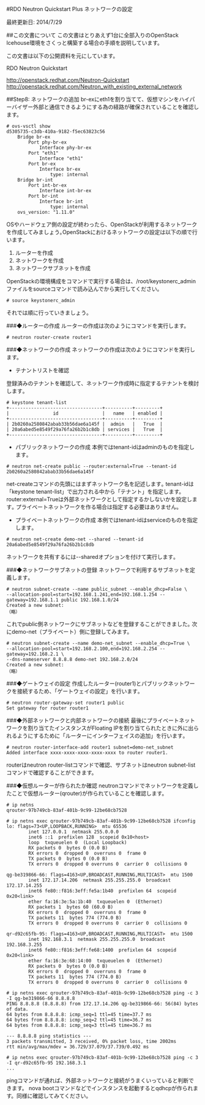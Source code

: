 #RDO Neutron Quickstart Plus ネットワークの設定

最終更新日: 2014/7/29

##この文書について
この文書はとりあえず1台に全部入りのOpenStack Icehouse環境をさくっと構築する場合の手順を説明しています。

この文書は以下の公開資料を元にしています。

RDO Neutron Quickstart

<http://openstack.redhat.com/Neutron-Quickstart>
<http://openstack.redhat.com/Neutron_with_existing_external_network>

##Step8: ネットワークの追加
br-exにeth1を割り当てて、仮想マシンをハイパーバイザー外部と通信できるようにする為の経路が確保されていることを確認します。

````
# ovs-vsctl show
d5305735-c3db-410a-9182-f5ec63823c56
    Bridge br-ex
        Port phy-br-ex
            Interface phy-br-ex
        Port "eth1"
            Interface "eth1"
        Port br-ex
            Interface br-ex
                type: internal
    Bridge br-int
        Port int-br-ex
            Interface int-br-ex
        Port br-int
            Interface br-int
                type: internal
    ovs_version: "1.11.0"
````

OSやハードウェア側の設定が終わったら、OpenStackが利用するネットワークを作成してみましょう｡OpenStackにおけるネットワークの設定は以下の順で行います｡

1. ルーターを作成
2. ネットワークを作成
3. ネットワークサブネットを作成

OpenStackの環境構成をコマンドで実行する場合は、/root/keystonerc_adminファイルをsourceコマンドで読み込んでから実行してください｡

````
# source keystonerc_admin
````

それでは順に行っていきましょう｡

###◆ルーターの作成
ルーターの作成は次のようにコマンドを実行します。

````
# neutron router-create router1
````

###◆ネットワークの作成
ネットワークの作成は次のようにコマンドを実行します。

- テナントリストを確認

登録済みのテナントを確認して、ネットワーク作成時に指定するテナントを検討します｡

````
# keystone tenant-list
+----------------------------------+----------+---------+
|                id                |   name   | enabled |
+----------------------------------+----------+---------+
| 2b0260a2580842abab33b56dae6a145f |  admin   |   True  |
| 20a6abed5e8549f29a76fa26b2b1c8db | services |   True  |
+----------------------------------+----------+---------+
````

- パブリックネットワークの作成
本例ではtenant-idはadminのものを指定します｡

````
# neutron net-create public --router:external=True --tenant-id 2b0260a2580842abab33b56dae6a145f
````

net-createコマンドの先頭にはまずネットワーク名を記述します｡
tenant-idは「keystone tenant-list」で出力される中から「テナント」を指定します。
router:external=Trueは外部ネットワークとして指定するかしないかを設定します｡
プライベートネットワークを作る場合は指定する必要はありません｡

- プライベートネットワークの作成
本例ではtenant-idはserviceのものを指定します｡

````
# neutron net-create demo-net --shared --tenant-id 20a6abed5e8549f29a76fa26b2b1c8db
````

ネットワークを共有するには--sharedオプションを付けて実行します｡

###◆ネットワークサブネットの登録
ネットワークで利用するサブネットを定義します｡

````
# neutron subnet-create --name public_subnet --enable_dhcp=False \
--allocation-pool=start=192.168.1.241,end=192.168.1.254 --gateway=192.168.1.1 public 192.168.1.0/24
Created a new subnet:
（略）
````

これでpublic側ネットワークにサブネットなどを登録することができました｡
次にdemo-net（プライベート）側に登録してみます。

````
# neutron subnet-create --name demo-net_subnet --enable_dhcp=True \
--allocation-pool=start=192.168.2.100,end=192.168.2.254 --gateway=192.168.2.1 \
--dns-nameserver 8.8.8.8 demo-net 192.168.2.0/24
Created a new subnet:
（略）
````

###◆ゲートウェイの設定
作成したルーター(router1)とパブリックネットワークを接続するため、「ゲートウェイの設定」を行います｡

````
# neutron router-gateway-set router1 public
Set gateway for router router1
````


###◆外部ネットワークと内部ネットワークの接続
最後にプライベートネットワークを割り当てたインスタンスがFloating IPを割り当てられたときに外に出られるようにするために「ルーターにインターフェイスの追加」を行います｡

````
# neutron router-interface-add router1 subnet=demo-net_subnet
Added interface xxxx-xxxx-xxxx-xxxx-xxxx to router router1.
````

routerはneutron router-listコマンドで確認、サブネットはneutron subnet-listコマンドで確認することができます。


###◆仮想ルーターが作られたか確認
neutronコマンドでネットワークを定義したことで仮想ルーター(qrouter)が作られていることを確認します。

````
# ip netns
qrouter-97b749cb-83af-401b-9c99-12be68cb7528

# ip netns exec qrouter-97b749cb-83af-401b-9c99-12be68cb7528 ifconfig
lo: flags=73<UP,LOOPBACK,RUNNING>  mtu 65536
        inet 127.0.0.1  netmask 255.0.0.0
        inet6 ::1  prefixlen 128  scopeid 0x10<host>
        loop  txqueuelen 0  (Local Loopback)
        RX packets 0  bytes 0 (0.0 B)
        RX errors 0  dropped 0  overruns 0  frame 0
        TX packets 0  bytes 0 (0.0 B)
        TX errors 0  dropped 0 overruns 0  carrier 0  collisions 0

qg-be319866-66: flags=4163<UP,BROADCAST,RUNNING,MULTICAST>  mtu 1500
        inet 172.17.14.206  netmask 255.255.255.0  broadcast 172.17.14.255
        inet6 fe80::f816:3eff:fe5a:1b40  prefixlen 64  scopeid 0x20<link>
        ether fa:16:3e:5a:1b:40  txqueuelen 0  (Ethernet)
        RX packets 1  bytes 60 (60.0 B)
        RX errors 0  dropped 0  overruns 0  frame 0
        TX packets 11  bytes 774 (774.0 B)
        TX errors 0  dropped 0 overruns 0  carrier 0  collisions 0

qr-d92c65fb-95: flags=4163<UP,BROADCAST,RUNNING,MULTICAST>  mtu 1500
        inet 192.168.3.1  netmask 255.255.255.0  broadcast 192.168.3.255
        inet6 fe80::f816:3eff:fe68:1400  prefixlen 64  scopeid 0x20<link>
        ether fa:16:3e:68:14:00  txqueuelen 0  (Ethernet)
        RX packets 0  bytes 0 (0.0 B)
        RX errors 0  dropped 0  overruns 0  frame 0
        TX packets 11  bytes 774 (774.0 B)
        TX errors 0  dropped 0 overruns 0  carrier 0  collisions 0

# ip netns exec qrouter-97b749cb-83af-401b-9c99-12be68cb7528 ping -c 3 -I qg-be319866-66 8.8.8.8
PING 8.8.8.8 (8.8.8.8) from 172.17.14.206 qg-be319866-66: 56(84) bytes of data.
64 bytes from 8.8.8.8: icmp_seq=1 ttl=45 time=37.7 ms
64 bytes from 8.8.8.8: icmp_seq=2 ttl=45 time=36.7 ms
64 bytes from 8.8.8.8: icmp_seq=3 ttl=45 time=36.7 ms

--- 8.8.8.8 ping statistics ---
3 packets transmitted, 3 received, 0% packet loss, time 2002ms
rtt min/avg/max/mdev = 36.729/37.079/37.739/0.492 ms

# ip netns exec qrouter-97b749cb-83af-401b-9c99-12be68cb7528 ping -c 3 -I qr-d92c65fb-95 192.168.3.1
...
````

pingコマンドが通れば、外部ネットワークと接続がうまくいっていると判断できます。
nova bootコマンドなどでインスタンスを起動するとqdhcpが作られます。同様に確認してみてください。
